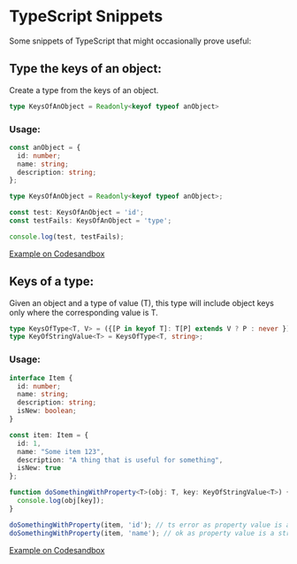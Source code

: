 # TypeScript Snippets
Some snippets of TypeScript that might occasionally prove useful:

## Type the keys of an object:

Create a type from the keys of an object.

```typescript
type KeysOfAnObject = Readonly<keyof typeof anObject>
```

### Usage: 

```typescript
const anObject = {
  id: number;
  name: string;
  description: string;
};

type KeysOfAnObject = Readonly<keyof typeof anObject>;

const test: KeysOfAnObject = 'id';
const testFails: KeysOfAnObject = 'type';

console.log(test, testFails);
```

[Example on Codesandbox](https://codesandbox.io/s/exciting-night-lgp52)

## Keys of a type:

Given an object and a type of value (T), this type will include object keys only where the corresponding value is T.

```typescript
type KeysOfType<T, V> = ({[P in keyof T]: T[P] extends V ? P : never })[keyof T];
type KeyOfStringValue<T> = KeysOfType<T, string>;
```

### Usage:

```typescript
interface Item {
  id: number;
  name: string;
  description: string;
  isNew: boolean;
}

const item: Item = {
  id: 1,
  name: "Some item 123",
  description: "A thing that is useful for something",
  isNew: true
};

function doSomethingWithProperty<T>(obj: T, key: KeyOfStringValue<T>) {
  console.log(obj[key]);
}

doSomethingWithProperty(item, 'id'); // ts error as property value is a number
doSomethingWithProperty(item, 'name'); // ok as property value is a string
```

[Example on Codesandbox](https://codesandbox.io/s/m9ecl)

